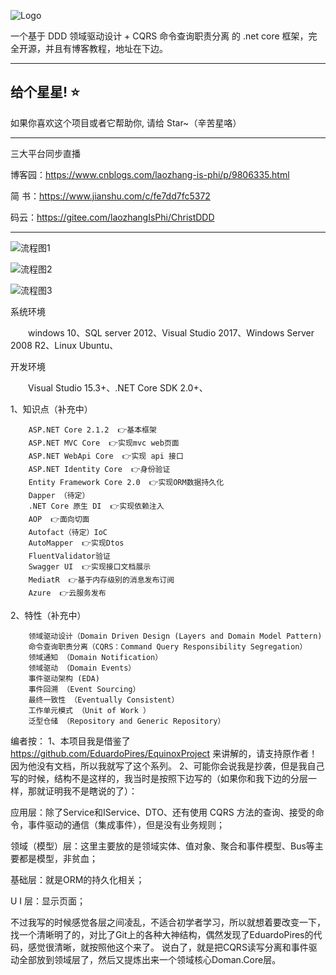 
![Logo](https://github.com/anjoy8/ChristDDD/blob/master/Christ3D.UI.Web/wwwroot/images/logoddd.png)

一个基于 DDD 领域驱动设计 + CQRS 命令查询职责分离 的 .net core 框架，完全开源，并且有博客教程，地址在下边。


*********************************************************


## 给个星星! ⭐️
如果你喜欢这个项目或者它帮助你, 请给 Star~（辛苦星咯）

**********************
三大平台同步直播

博客园：https://www.cnblogs.com/laozhang-is-phi/p/9806335.html

简  书：https://www.jianshu.com/c/fe7dd7fc5372
 
 码云：https://gitee.com/laozhangIsPhi/ChristDDD

****************************************************************
![流程图1](https://github.com/anjoy8/ChristDDD/blob/master/Christ3D.UI.Web/wwwroot/images/1468246-20181122182320361-566237541.png)

![流程图2](https://github.com/anjoy8/ChristDDD/blob/master/Christ3D.UI.Web/wwwroot/images/WeChat%20Image_20181203111601.png)

![流程图3](https://github.com/anjoy8/ChristDDD/blob/master/Christ3D.UI.Web/wwwroot/images/WeChat%20Image_20181203111555.png)




系统环境

　　windows 10、SQL server 2012、Visual Studio 2017、Windows Server 2008 R2、Linux Ubuntu、

开发环境

　　Visual Studio 15.3+、.NET Core SDK 2.0+、
  
  
1、知识点（补充中）
  
        ASP.NET Core 2.1.2  👉基本框架
        ASP.NET MVC Core  👉实现mvc web页面
        ASP.NET WebApi Core  👉实现 api 接口
        ASP.NET Identity Core  👉身份验证
        Entity Framework Core 2.0  👉实现ORM数据持久化
        Dapper （待定）
        .NET Core 原生 DI  👉实现依赖注入
        AOP  👉面向切面
        Autofact（待定）IoC
        AutoMapper  👉实现Dtos
        FluentValidator验证
        Swagger UI  👉实现接口文档展示
        MediatR  👉基于内存级别的消息发布订阅
        Azure  👉云服务发布
 

2、特性（补充中）

        领域驱动设计（Domain Driven Design (Layers and Domain Model Pattern)
        命令查询职责分离（CQRS：Command Query Responsibility Segregation）
        领域通知 （Domain Notification）
        领域驱动 （Domain Events）
        事件驱动架构 (EDA)
        事件回溯 （Event Sourcing）
        最终一致性 （Eventually Consistent）
        工作单元模式 （Unit of Work ）
        泛型仓储 （Repository and Generic Repository）



编者按：
1、本项目我是借鉴了 https://github.com/EduardoPires/EquinoxProject 来讲解的，请支持原作者！因为他没有文档，所以我就写了这个系列。
2、可能你会说我是抄袭，但是我自己写的时候，结构不是这样的，我当时是按照下边写的（如果你和我下边的分层一样，那就证明我不是瞎说的了）：

应用层：除了Service和IService、DTO、还有使用 CQRS 方法的查询、接受的命令，事件驱动的通信（集成事件），但是没有业务规则；

领域（模型）层：这里主要放的是领域实体、值对象、聚合和事件模型、Bus等主要都是模型，非贫血；

基础层：就是ORM的持久化相关；

U  I 层：显示页面；

不过我写的时候感觉各层之间凌乱，不适合初学者学习，所以就想着要改变一下，找一个清晰明了的，对比了Git上的各种大神结构，偶然发现了EduardoPires的代码，感觉很清晰，就按照他这个来了。 说白了，就是把CQRS读写分离和事件驱动全部放到领域层了，然后又提炼出来一个领域核心Doman.Core层。
